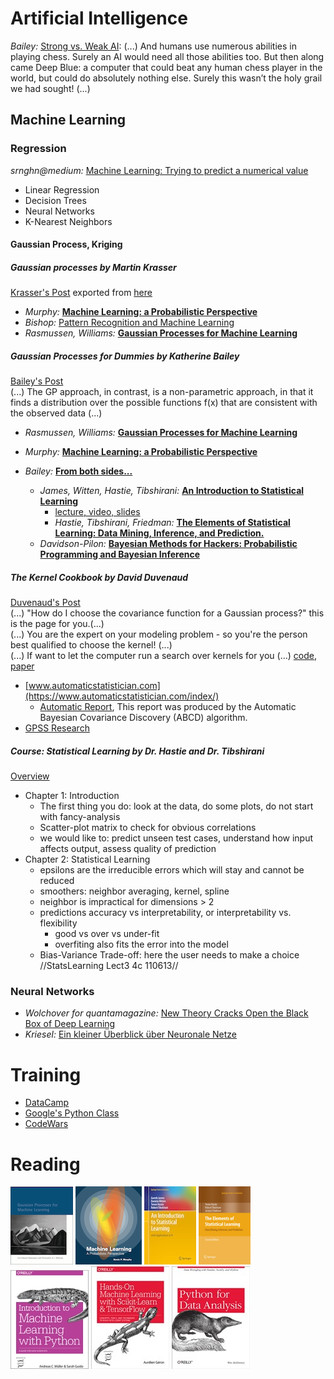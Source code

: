 # Artificial Intelligence
*Bailey:* [Strong vs. Weak AI](https://katbailey.github.io/post/reframing-the-ai-effect/): (...) And humans use numerous abilities in playing chess. Surely an AI would need all those abilities too. But then along came Deep Blue: a computer that could beat any human chess player in the world, but could do absolutely nothing else. Surely this wasn’t the holy grail we had sought! (...)

## Machine Learning

### Regression
*srnghn@medium:* [Machine Learning: Trying to predict a numerical value](https://medium.com/@srnghn/machine-learning-trying-to-predict-a-numerical-value-8aafb9ad4d36)
- Linear Regression
- Decision Trees
- Neural Networks
- K-Nearest Neighbors

#### Gaussian Process, Kriging

##### Gaussian processes *by Martin Krasser*
[Krasser's Post](http://krasserm.github.io/2018/03/19/gaussian-processes/) exported from [here](http://nbviewer.jupyter.org/github/krasserm/bayesian-machine-learning/blob/master/gaussian_processes.ipynb?flush_cache=true)  
- *Murphy:* [__Machine Learning: a Probabilistic Perspective__](https://www.cs.ubc.ca/~murphyk/MLbook/index.html)
- *Bishop:* [Pattern Recognition and Machine Learning](https://www.microsoft.com/en-us/research/people/cmbishop/#!prml-book)
- *Rasmussen, Williams:* [__Gaussian Processes for Machine Learning__](http://www.gaussianprocess.org/gpml/)

##### Gaussian Processes for Dummies *by Katherine Bailey*
[Bailey's Post](https://katbailey.github.io/post/gaussian-processes-for-dummies/)  
(...) The GP approach, in contrast, is a non-parametric approach, in that it finds a distribution over the possible functions 
f(x) that are consistent with the observed data (...)

  - *Rasmussen, Williams:* [__Gaussian Processes for Machine Learning__](http://www.gaussianprocess.org/gpml/)
  - *Murphy:* [__Machine Learning: a Probabilistic Perspective__](https://www.cs.ubc.ca/~murphyk/MLbook/index.html)
  - *Bailey:* [__From both sides...__](http://katbailey.github.io/post/from-both-sides-now-the-math-of-linear-regression/)
    
    - *James, Witten, Hastie, Tibshirani:* [__An Introduction to Statistical Learning__](http://www-bcf.usc.edu/~gareth/ISL/index.html)
      - [lecture, video, slides](https://www.r-bloggers.com/in-depth-introduction-to-machine-learning-in-15-hours-of-expert-videos/)
      - *Hastie, Tibshirani, Friedman:* [__The Elements of Statistical Learning: Data Mining, Inference, and Prediction.__](https://web.stanford.edu/~hastie/ElemStatLearn//download.html)
    - *Davidson-Pilon:* [__Bayesian Methods for Hackers: Probabilistic Programming and Bayesian Inference__](https://github.com/CamDavidsonPilon/Probabilistic-Programming-and-Bayesian-Methods-for-Hackers)

##### The Kernel Cookbook *by David Duvenaud*
[Duvenaud's Post](https://www.cs.toronto.edu/~duvenaud/cookbook/)  
(...) "How do I choose the covariance function for a Gaussian process?" this is the page for you.(...)  
(...) You are the expert on your modeling problem - so you're the person best qualified to choose the kernel! (...)  
(...)  If want to let the computer run a search over kernels for you (...) [code](http://github.com/jamesrobertlloyd/gp-structure-search), [paper](http://arxiv.org/abs/1302.4922)
- [www.automaticstatistician.com](https://www.automaticstatistician.com/index/)
  - [Automatic Report](https://www.automaticstatistician.com/static/abcdoutput/01-airline.pdf), This report was produced by the Automatic Bayesian Covariance Discovery
(ABCD) algorithm.
- [GPSS Research](https://github.com/jamesrobertlloyd/gpss-research/)

##### Course: Statistical Learning *by Dr. Hastie and Dr. Tibshirani*
[Overview](https://www.r-bloggers.com/in-depth-introduction-to-machine-learning-in-15-hours-of-expert-videos/)  
- Chapter 1: Introduction
  - The first thing you do: look at the data, do some plots, do not start with fancy-analysis
  - Scatter-plot matrix to check for obvious correlations
  - we would like to: predict unseen test cases, understand how input affects output, assess quality of prediction
- Chapter 2: Statistical Learning
  - epsilons are the irreducible errors which will stay and cannot be reduced
  - smoothers: neighbor averaging, kernel, spline
  - neighbor is impractical for dimensions > 2
  - predictions accuracy vs interpretability, or interpretability vs. flexibility
    - good vs over vs under-fit
    - overfiting also fits the error into the model
  - Bias-Variance Trade-off: here the user needs to make a choice
  //StatsLearning Lect3 4c 110613//
### Neural Networks
- *Wolchover for quantamagazine:* [New Theory Cracks Open the Black Box of Deep Learning](https://www.quantamagazine.org/new-theory-cracks-open-the-black-box-of-deep-learning-20170921/)
- *Kriesel:* [Ein kleiner Überblick über Neuronale Netze](http://www.dkriesel.com/science/neural_networks)

# Training
- [DataCamp](https://www.datacamp.com/courses/intro-to-python-for-data-science)
- [Google's Python Class](https://developers.google.com/edu/python/)
- [CodeWars](https://www.codewars.com/)

# Reading
![Gaussian Processes for Machine Learning](data/gpml_s2.png)
![Machine Learning: a Probabilistic Perspective](data/mlpp_s2.png)
![An Introduction to Statistical Learning](data/ISL2.jpg)
![The Elements of Statistical Learning](data/TESL2.png)  
![Introduction_to_Machine_Learning_with_Python](data/Introduction_to_Machine_Learning_with_Python.jpg)
![Hands-On_Machine_Learning_with_Scikit-Learn_and_TensorFlow](data/Hands-On_Machine_Learning_with_Scikit-Learn_and_TensorFlow.jpg)
![Python_for_Data_Analysis](data/Python_for_Data_Analysis.jpg)
